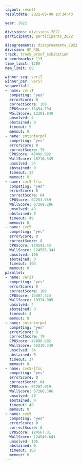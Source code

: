 ```yaml
---
layout: result
resultdate: 2022-08-08 10:24:40

year: 2022

divisions: divisions_2022
participants: participants_2022

disagreements: disagreements_2022
division: QF_RDL
track: track_proof_exhibition
n_benchmarks: 113
time_limit: 1200
mem_limit: 60

winner_seq: veriT
winner_par: veriT
sequential:
- name: veriT
  competing: "yes"
  errorScore: 0
  correctScore: 109
  CPUScore: 13494.704
  WallScore: 13391.849
  unsolved: 4
  abstained: 0
  timeout: 5
  memout: 0
- name: smtinterpol
  competing: "yes"
  errorScore: 0
  correctScore: 79
  CPUScore: 47098.992
  WallScore: 45210.349
  unsolved: 34
  abstained: 0
  timeout: 34
  memout: 0
- name: cvc5-lfsc
  competing: "yes"
  errorScore: 0
  correctScore: 64
  CPUScore: 67253.959
  WallScore: 67268.286
  unsolved: 49
  abstained: 0
  timeout: 49
  memout: 0
- name: cvc5
  competing: "yes"
  errorScore: 0
  correctScore: 8
  CPUScore: 124542.43
  WallScore: 124555.341
  unsolved: 105
  abstained: 0
  timeout: 103
  memout: 0
parallel:
- name: veriT
  competing: "yes"
  errorScore: 0
  correctScore: 109
  CPUScore: 13497.424
  WallScore: 13374.009
  unsolved: 4
  abstained: 0
  timeout: 4
  memout: 0
- name: smtinterpol
  competing: "yes"
  errorScore: 0
  correctScore: 79
  CPUScore: 47098.992
  WallScore: 45210.349
  unsolved: 34
  abstained: 0
  timeout: 34
  memout: 0
- name: cvc5-lfsc
  competing: "yes"
  errorScore: 0
  correctScore: 64
  CPUScore: 67267.019
  WallScore: 67266.306
  unsolved: 49
  abstained: 0
  timeout: 49
  memout: 0
- name: cvc5
  competing: "yes"
  errorScore: 0
  correctScore: 8
  CPUScore: 124567.01
  WallScore: 124549.641
  unsolved: 105
  abstained: 0
  timeout: 103
  memout: 0
---
```

